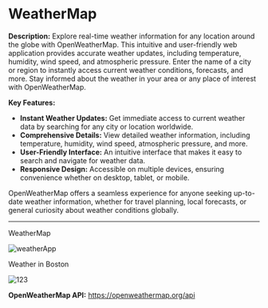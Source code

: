 # WeatherMap


**Description:** Explore real-time weather information for any location around the globe with OpenWeatherMap. This intuitive and user-friendly web application provides accurate weather updates, including temperature, humidity, wind speed, and atmospheric pressure. Enter the name of a city or region to instantly access current weather conditions, forecasts, and more. Stay informed about the weather in your area or any place of interest with OpenWeatherMap.

**Key Features:**
- **Instant Weather Updates:** Get immediate access to current weather data by searching for any city or location worldwide.
- **Comprehensive Details:** View detailed weather information, including temperature, humidity, wind speed, atmospheric pressure, and more.
- **User-Friendly Interface:** An intuitive interface that makes it easy to search and navigate for weather data.
- **Responsive Design:** Accessible on multiple devices, ensuring convenience whether on desktop, tablet, or mobile.

OpenWeatherMap offers a seamless experience for anyone seeking up-to-date weather information, whether for travel planning, local forecasts, or general curiosity about weather conditions globally.

--- 

WeatherMap

![weatherApp](https://github.com/kubaunique/openweathermap/assets/121674973/13668aff-ab78-4fa7-8a9b-d6164a9c60a2)

Weather in Boston

![123](https://github.com/kubaunique/openweathermap/assets/121674973/e4fd8223-85b0-487c-b35d-88d0ad105e1e)

**OpenWeatherMap API:** https://openweathermap.org/api
